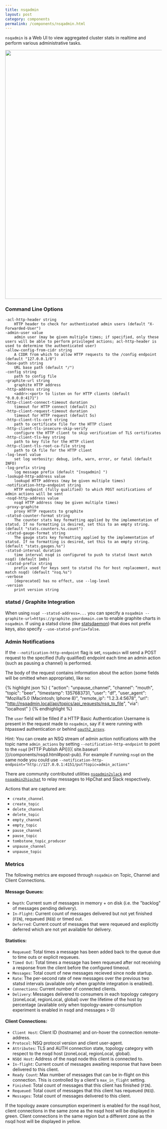 ```yaml
---
title: nsqadmin
layout: post
category: components
permalink: /components/nsqadmin.html
---
```


`nsqadmin` is a Web UI to view aggregated cluster stats in realtime and perform various
administrative tasks.

<center>
<img src="{{ site.baseurl }}/static/img/nsqadmin_screenshot.png" width="800"/>
</center>

### Command Line Options

    -acl-http-header string
        HTTP header to check for authenticated admin users (default "X-Forwarded-User")
    -admin-user value
        admin user (may be given multiple times; if specified, only these users will be able to perform privileged actions; acl-http-header is used to determine the authenticated user)
    -allow-config-from-cidr string
        A CIDR from which to allow HTTP requests to the /config endpoint (default "127.0.0.1/8")
    -base-path string
        URL base path (default "/")
    -config string
        path to config file
    -graphite-url string
        graphite HTTP address
    -http-address string
        <addr>:<port> to listen on for HTTP clients (default "0.0.0.0:4171")
    -http-client-connect-timeout duration
        timeout for HTTP connect (default 2s)
    -http-client-request-timeout duration
        timeout for HTTP request (default 5s)
    -http-client-tls-cert string
        path to certificate file for the HTTP client
    -http-client-tls-insecure-skip-verify
        configure the HTTP client to skip verification of TLS certificates
    -http-client-tls-key string
        path to key file for the HTTP client
    -http-client-tls-root-ca-file string
        path to CA file for the HTTP client
    -log-level value
        set log verbosity: debug, info, warn, error, or fatal (default INFO)
    -log-prefix string
        log message prefix (default "[nsqadmin] ")
    -lookupd-http-address value
        lookupd HTTP address (may be given multiple times)
    -notification-http-endpoint string
        HTTP endpoint (fully qualified) to which POST notifications of admin actions will be sent
    -nsqd-http-address value
        nsqd HTTP address (may be given multiple times)
    -proxy-graphite
        proxy HTTP requests to graphite
    -statsd-counter-format string
        The counter stats key formatting applied by the implementation of statsd. If no formatting is desired, set this to an empty string. (default "stats.counters.%s.count")
    -statsd-gauge-format string
        The gauge stats key formatting applied by the implementation of statsd. If no formatting is desired, set this to an empty string. (default "stats.gauges.%s")
    -statsd-interval duration
        time interval nsqd is configured to push to statsd (must match nsqd) (default 1m0s)
    -statsd-prefix string
        prefix used for keys sent to statsd (%s for host replacement, must match nsqd) (default "nsq.%s")
    -verbose
        [deprecated] has no effect, use --log-level
    -version
        print version string

### statsd / Graphite Integration

When using `nsqd --statsd-address=...` you can specify a `nsqadmin
--graphite-url=https://graphite.yourdomain.com` to enable graphite charts in `nsqadmin`. If using a
statsd clone (like [statsdaemon][statsdaemon]) that does not prefix keys, also specify
`--use-statsd-prefix=false`.

### Admin Notifications

If the `--notification-http-endpoint` flag is set, `nsqadmin` will send a POST request to the
specified (fully qualified) endpoint each time an admin action (such as pausing a channel) is
performed.

The body of the request contains information about the action (some fields will be omitted when appropriate), like so:

{% highlight json %}
{
  "action": "unpause_channel",
  "channel": "mouth",
  "topic": "beer",
  "timestamp": 1357683731,
  "user": "df",
  "user_agent": "Mozilla/5.0 (Macintosh; Iphone 8)",
  "remote_ip": "1.2.3.4:5678",
  "url": "http://nsqadmin.local/api/topics/api_requests/nsq_to_file",
  "via": "localhost"
}
{% endhighlight %}

The `user` field will be filled if a HTTP Basic Authentication Username is present in the request made to `nsqadmin`,
say if it were running with htpasswd authentication or behind [`oauth2_proxy`][oauth2_proxy].

Hint: You can create an NSQ stream of admin action notifications with the topic name `admin_actions`
by setting `--notification-http-endpoint` to point to the `nsqd` [HTTP Publish API]({{ site.baseurl }}/components/nsqd.html#post-pub). For example if running `nsqd` on the same node you could use `--notification-http-endpoint="http://127.0.0.1:4151/put?topic=admin_actions"`

There are community contributed utilities [`nsqadmin2slack`][nsqadmin2slack] and [`nsqadmin2hipchat`][nsqadmin2hipchat] to relay messages to HipChat and Slack respectively.

Actions that are captured are:

 * `create_channel`
 * `create_topic`
 * `delete_channel`
 * `delete_topic`
 * `empty_channel`
 * `empty_topic`
 * `pause_channel`
 * `pause_topic`
 * `tombstone_topic_producer`
 * `unpause_channel`
 * `unpause_topic`


[oauth2_proxy]: https://github.com/bitly/oauth2_proxy#oauth2_proxy
[statsdaemon]: https://github.com/bitly/statsdaemon
[nsqadmin2slack]: https://github.com/bensenberner/nsqadmin2slack
[nsqadmin2hipchat]: https://github.com/danielhfrank/nsqadmin2hipchat

### Metrics

The following metrics are exposed through `nsqadmin` on Topic, Channel and Client Connections.

#### Message Queues:

* `Depth`: Current sum of messages in memory + on disk (i.e. the "backlog" of messages pending delivery).
* `In-Flight`: Current count of messages delivered but not yet finished (`FIN`), requeued (`REQ`) or timed out.
* `Deferred`: Current count of messages that were requeued and explicitly deferred which are not yet available for delivery.

#### Statistics:

* `Requeued`: Total times a message has been added back to the queue due to time outs or explicit requeues.
* `Timed Out`: Total times a message has been requeued after not receiving a response from the client before the configured timeout.
* `Messages`: Total count of new messages recieved since node startup.
* `Rate`: The per-second rate of new messages over the previous two statsd intervals (available only when graphite integration is enabled).
* `Connections`: Current number of connected clients.
* `Delivery`: Messages delivered to consumers in each topology category (zoneLocal, regionLocal, global) over the lifetime of the host by percentage (available only when topology-aware-consumption experiment is enabled in nsqd and messages > 0)

#### Client Connections:

* `Client Host`: Client ID (hostname) and on-hover the connection remote-address.
* `Protocol`: NSQ protocol version and client user-agent.
* `Attributes`: TLS and AUTH connection state, topology category with respect to the nsqd host (zoneLocal, regionLocal, global).
* `NSQd Host`: Address of the nsqd node this client is connected to.
* `In-flight`: Current count of messages awaiting response that have been delivered to this client.
* `Ready Count`: Max number of messages that can be in-flight on this connection. This is controlled by a client's `max_in_flight` setting.
* `Finished`: Total count of messages that this client has finished (`FIN`).
* `Requeued`: Total count of messages that this client has requeued (`REQ`).
* `Messages`: Total count of messages delivered to this client.

If the topology aware consumption experiment is enabled for the nsqd host, client connections in the same zone as the nsqd host will be displayed in green. Client connections in the same region but a different zone as the nsqd host will be displayed in yellow.
